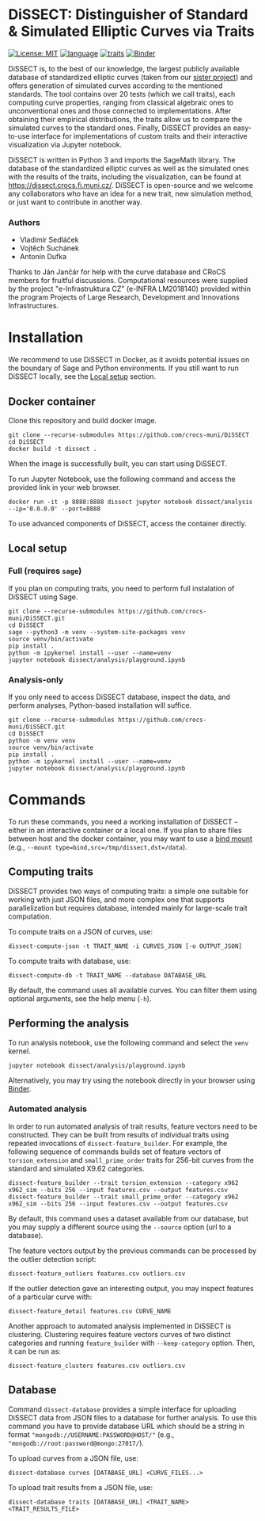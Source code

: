 # DiSSECT: Distinguisher of Standard & Simulated Elliptic Curves via Traits

[![License: MIT](https://img.shields.io/badge/License-MIT-yellow.svg)](https://gitlab.fi.muni.cz/x408178/curve_analyzer/-/blob/master/LICENSE)
[![language](https://badgen.net/badge/language/python,sage/purple?list=/)](https://www.sagemath.org/)
[![traits](https://badgen.net/badge/traits/23/blue)](https://github.com/crocs-muni/DiSSECT/tree/master/dissect/traits)
[![Binder](https://static.mybinder.org/badge_logo.svg)](https://mybinder.org/v2/gh/crocs-muni/DiSSECT/HEAD)

DiSSECT is, to the best of our knowledge, the largest publicly available database of standardized elliptic curves (taken from our [sister project](https://neuromancer.sk/std/)) and offers generation of simulated curves according to the mentioned standards. The tool contains over 20 tests (which we call traits), each computing curve properties, ranging from classical algebraic ones to unconventional ones and those connected to implementations. After obtaining their empirical distributions, the traits allow us to compare the simulated curves to the standard ones. Finally, DiSSECT provides an easy-to-use interface for implementations of custom traits and their interactive visualization via Jupyter notebook.

DiSSECT is written in Python 3 and imports the SageMath library. The database of the standardized elliptic curves as well as the simulated ones with the results of the traits, including the visualization, can be found at https://dissect.crocs.fi.muni.cz/. DiSSECT is open-source and we welcome any collaborators who have an idea for a new trait, new simulation method, or just want to contribute in another way.

### Authors

- Vladimír Sedláček
- Vojtěch Suchánek
- Antonín Dufka

Thanks to Ján Jančár for help with the curve database and CRoCS members for fruitful discussions. Computational resources were supplied by the project "e-Infrastruktura CZ" (e-INFRA LM2018140) provided within the program Projects of Large Research, Development and Innovations Infrastructures.

# Installation

We recommend to use DiSSECT in Docker, as it avoids potential issues on the boundary of Sage and Python environments. If you still want to run DiSSECT locally, see the [Local setup](#local-setup) section.

## Docker container

Clone this repository and build docker image.

```shell
git clone --recurse-submodules https://github.com/crocs-muni/DiSSECT
cd DiSSECT
docker build -t dissect .
```

When the image is successfully built, you can start using DiSSECT.

To run Jupyter Notebook, use the following command and access the provided link in your web browser.

```shell
docker run -it -p 8888:8888 dissect jupyter notebook dissect/analysis --ip='0.0.0.0' --port=8888
```

To use advanced components of DiSSECT, access the container directly.

## Local setup

### Full (requires `sage`)

If you plan on computing traits, you need to perform full instalation of DiSSECT using Sage.

```shell
git clone --recurse-submodules https://github.com/crocs-muni/DiSSECT.git
cd DiSSECT
sage --python3 -m venv --system-site-packages venv
source venv/bin/activate
pip install .
python -m ipykernel install --user --name=venv
jupyter notebook dissect/analysis/playground.ipynb
```

### Analysis-only

If you only need to access DiSSECT database, inspect the data, and perform analyses, Python-based installation will suffice.

```shell
git clone --recurse-submodules https://github.com/crocs-muni/DiSSECT.git
cd DiSSECT
python -m venv venv
source venv/bin/activate
pip install .
python -m ipykernel install --user --name=venv
jupyter notebook dissect/analysis/playground.ipynb
```

# Commands

To run these commands, you need a working installation of DiSSECT – either in an interactive container or a local one. If you plan to share files between host and the docker container, you may want to use a [bind mount](https://docs.docker.com/storage/bind-mounts/) (e.g., `--mount type=bind,src=/tmp/dissect,dst=/data`).

## Computing traits

DiSSECT provides two ways of computing traits: a simple one suitable for working with just JSON files, and more complex one that supports parallelization but requires database, intended mainly for large-scale trait computation.

To compute traits on a JSON of curves, use:
```shell
dissect-compute-json -t TRAIT_NAME -i CURVES_JSON [-o OUTPUT_JSON]
```

To compute traits with database, use:
```shell
dissect-compute-db -t TRAIT_NAME --database DATABASE_URL
```
By default, the command uses all available curves. You can filter them using optional arguments, see the help menu (`-h`).

## Performing the analysis

To run analysis notebook, use the following command and select the `venv` kernel.
```
jupyter notebook dissect/analysis/playground.ipynb
```
Alternatively, you may try using the notebook directly in your browser using [Binder](https://mybinder.org/v2/gh/crocs-muni/DiSSECT/HEAD).

### Automated analysis

In order to run automated analysis of trait results, feature vectors need to be constructed. They can be built from results of individual traits using repeated invocations of `dissect-feature_builder`. For example, the following sequence of commands builds set of feature vectors of `torsion_extension` and `small_prime_order` traits for 256-bit curves from the standard and simulated X9.62 categories.
```shell
dissect-feature_builder --trait torsion_extension --category x962 x962_sim --bits 256 --input features.csv --output features.csv
dissect-feature_builder --trait small_prime_order --category x962 x962_sim --bits 256 --input features.csv --output features.csv
```
By default, this command uses a dataset available from our database, but you may supply a different source using the `--source` option (url to a database).

The feature vectors output by the previous commands can be processed by the outlier detection script:
```shell
dissect-feature_outliers features.csv outliers.csv
```

If the outlier detection gave an interesting output, you may inspect features of a particular curve with:
```shell
dissect-feature_detail features.csv CURVE_NAME
```

Another approach to automated analysis implemented in DiSSECT is clustering. Clustering requires feature vectors curves of two distinct categories and running `feature_builder` with `--keep-category` option. Then, it can be run as:
```shell
dissect-feature_clusters features.csv outliers.csv
```

## Database

Command `dissect-database` provides a simple interface for uploading DiSSECT data from JSON files to a database for further analysis. To use this command you have to provide database URL which should be a string in format `"mongodb://USERNAME:PASSWORD@HOST/"` (e.g., `"mongodb://root:password@mongo:27017/`).

To upload curves from a JSON file, use:
```shell
dissect-database curves [DATABASE_URL] <CURVE_FILES...>
```

To upload trait results from a JSON file, use:
```shell
dissect-database traits [DATABASE_URL] <TRAIT_NAME> <TRAIT_RESULTS_FILE>
```